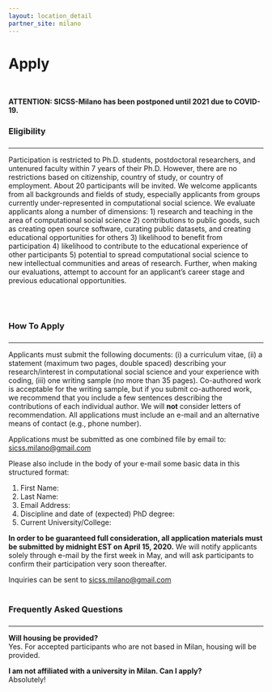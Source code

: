 ```yaml
---
layout: location_detail
partner_site: milano
---
```


<h1 class="display-4">Apply</h1>
<br />

**ATTENTION: SICSS-Milano has been postponed until 2021 due to COVID-19.**

### Eligibility
### <a name="eligibility"></a>

---

Participation is restricted to Ph.D. students, postdoctoral researchers, and untenured faculty within 7 years of their Ph.D. However, there are no restrictions based on citizenship, country of study, or country of employment. About 20 participants will be invited. We welcome applicants from all backgrounds and fields of study, especially applicants from groups currently under-represented in computational social science. We evaluate applicants along a number of dimensions: 1) research and teaching in the area of computational social science 2) contributions to public goods, such as creating open source software, curating public datasets, and creating educational opportunities for others 3) likelihood to benefit from participation 4) likelihood to contribute to the educational experience of other participants 5) potential to spread computational social science to new intellectual communities and areas of research. Further, when making our evaluations, attempt to account for an applicant’s career stage and previous educational opportunities.

<br /><br/>

### How To Apply
### <a name="how_to_apply"></a>

---


Applicants must submit the following documents: (i) a curriculum vitae, (ii) a statement (maximum two pages, double spaced) describing your research/interest in computational social science and your experience with coding, (iii) one writing sample (no more than 35 pages). Co-authored work is acceptable for the writing sample, but if you submit co-authored work, we recommend that you include a few sentences describing the contributions of each individual author. We will **not** consider letters of recommendation. All applications must include an e-mail and an alternative means of contact (e.g., phone number).

Applications must be submitted as one combined file by email to: sicss.milano@gmail.com

Please also include in the body of your e-mail some basic data in this structured format:
1.	First Name:
2.	Last Name:
3.	Email Address:
4.	Discipline and date of (expected) PhD degree:
5.	Current University/College:

**In order to be guaranteed full consideration, all application materials must be submitted by midnight EST on April 15, 2020.** We will notify applicants solely through e-mail by the first week in May, and will ask participants to confirm their participation very soon thereafter.

Inquiries can be sent to sicss.milano@gmail.com
<br/><br/>


### Frequently Asked Questions
### <a name="faq"></a>

---


<b>Will housing be provided?</b><br/>
Yes. For accepted participants who are not based in Milan, housing will be provided.
<br/>

<b>I am not affiliated with a university in Milan. Can I apply?</b><br/>
Absolutely!
